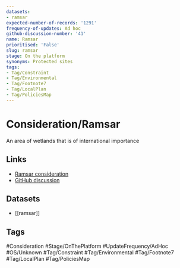 ```yaml
---
datasets:
- ramsar
expected-number-of-records: '1291'
frequency-of-updates: Ad hoc
github-discussion-number: '41'
name: Ramsar
prioritised: 'False'
slug: ramsar
stage: On the platform
synonyms: Protected sites
tags:
- Tag/Constraint
- Tag/Environmental
- Tag/Footnote7
- Tag/LocalPlan
- Tag/PoliciesMap
---
```


# Consideration/Ramsar

An area of wetlands that is of international importance

## Links

* [Ramsar consideration](https://design.planning.data.gov.uk/planning-consideration/ramsar)
* [GitHub discussion](https://github.com/digital-land/data-standards-backlog/discussions/41)

## Datasets

* [[ramsar]]

## Tags

#Consideration #Stage/OnThePlatform #UpdateFrequency/AdHoc #OS/Unknown #Tag/Constraint #Tag/Environmental #Tag/Footnote7 #Tag/LocalPlan #Tag/PoliciesMap